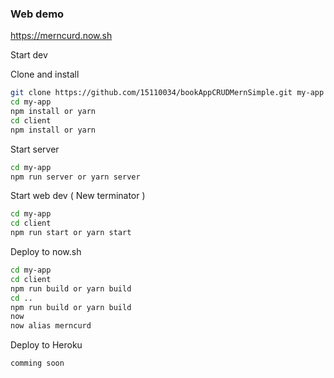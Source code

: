 ### Web demo

https://merncurd.now.sh

Start dev

Clone and install

```bash
git clone https://github.com/15110034/bookAppCRUDMernSimple.git my-app
cd my-app
npm install or yarn
cd client
npm install or yarn
```

Start server

```bash
cd my-app
npm run server or yarn server
```

Start web dev ( New terminator )

```bash
cd my-app
cd client
npm run start or yarn start
```

Deploy to now.sh

```bash
cd my-app
cd client
npm run build or yarn build
cd ..
npm run build or yarn build
now
now alias merncurd
```

Deploy to Heroku

```bash
comming soon
```
